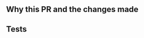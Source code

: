 ## Why this PR and the changes made
<!-- Summarize changes made. -->
<!-- Explain the need for this PR. -->

## Tests
<!-- State test status -->
<!-- Provide a brief description of the tests. -->
